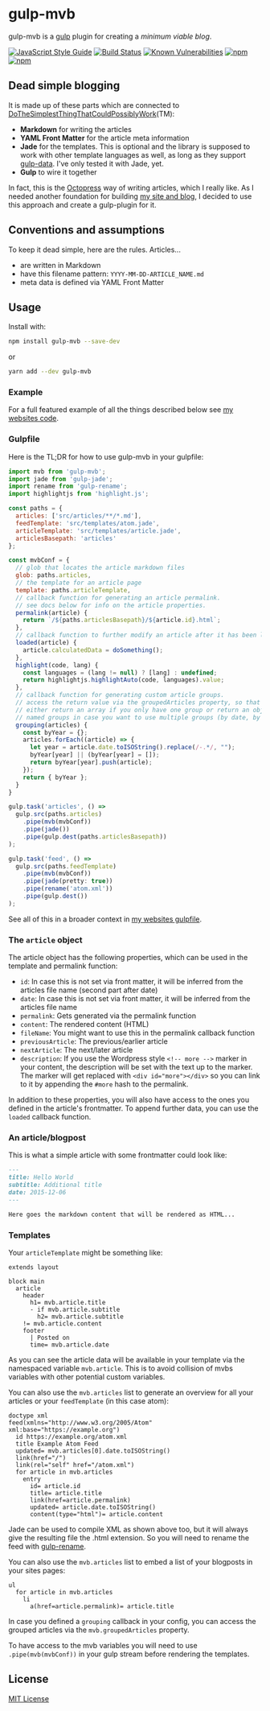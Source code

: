 # gulp-mvb

gulp-mvb is a [gulp](https://github.com/wearefractal/gulp) plugin for creating a *minimum viable blog*.

[![JavaScript Style Guide](https://img.shields.io/badge/code_style-standard-brightgreen.svg)](https://standardjs.com)
[![Build Status](https://travis-ci.org/dennisreimann/gulp-mvb.svg?branch=master)](https://travis-ci.org/dennisreimann/gulp-mvb)
[![Known Vulnerabilities](https://snyk.io/test/github/dennisreimann/gulp-mvb/badge.svg)](https://snyk.io/test/github/dennisreimann/gulp-mvb)
[![npm](https://img.shields.io/npm/v/gulp-mvb.svg)](https://www.npmjs.com/package/gulp-mvb)
[![npm](https://img.shields.io/npm/dw/gulp-mvb.svg)](https://www.npmjs.com/package/gulp-mvb)

## Dead simple blogging

It is made up of these parts which are connected to [DoTheSimplestThingThatCouldPossiblyWork](http://c2.com/xp/DoTheSimplestThingThatCouldPossiblyWork.html)(TM):

- **Markdown** for writing the articles
- **YAML Front Matter** for the article meta information
- **Jade** for the templates.
  This is optional and the library is supposed to work with other template languages as well, as long as they support [gulp-data](https://www.npmjs.com/package/gulp-data).
  I've only tested it with Jade, yet.
- **Gulp** to wire it together

In fact, this is the [Octopress](http://octopress.org/) way of writing articles, which I really like.
As I needed another foundation for building [my site and blog](https://github.com/dennisreimann/website/), I decided to use this approach and create a gulp-plugin for it.

## Conventions and assumptions

To keep it dead simple, here are the rules.
Articles...

- are written in Markdown
- have this filename pattern: `YYYY-MM-DD-ARTICLE_NAME.md`
- meta data is defined via YAML Front Matter

## Usage

Install with:

```bash
npm install gulp-mvb --save-dev
```
or

```bash
yarn add --dev gulp-mvb
```

### Example

For a full featured example of all the things described below see [my websites code](https://github.com/dennisreimann/website/).

### Gulpfile

Here is the TL;DR for how to use gulp-mvb in your gulpfile:

```javascript
import mvb from 'gulp-mvb';
import jade from 'gulp-jade';
import rename from 'gulp-rename';
import highlightjs from 'highlight.js';

const paths = {
  articles: ['src/articles/**/*.md'],
  feedTemplate: 'src/templates/atom.jade',
  articleTemplate: 'src/templates/article.jade',
  articlesBasepath: 'articles'
};

const mvbConf = {
  // glob that locates the article markdown files
  glob: paths.articles,
  // the template for an article page
  template: paths.articleTemplate,
  // callback function for generating an article permalink.
  // see docs below for info on the article properties.
  permalink(article) {
    return `/${paths.articlesBasepath}/${article.id}.html`;
  },
  // callback function to further modify an article after it has been loaded.
  loaded(article) {
    article.calculatedData = doSomething();
  },
  highlight(code, lang) {
    const languages = (lang != null) ? [lang] : undefined;
    return highlightjs.highlightAuto(code, languages).value;
  },
  // callback function for generating custom article groups.
  // access the return value via the groupedArticles property, so that you can
  // either return an array if you only have one group or return an object with
  // named groups in case you want to use multiple groups (by date, by tag, ...)
  grouping(articles) {
    const byYear = {};
    articles.forEach((article) => {
      let year = article.date.toISOString().replace(/-.*/, "");
      byYear[year] || (byYear[year] = []);
      return byYear[year].push(article);
    });
    return { byYear };
  }
}

gulp.task('articles', () =>
  gulp.src(paths.articles)
    .pipe(mvb(mvbConf))
    .pipe(jade())
    .pipe(gulp.dest(paths.articlesBasepath))
);

gulp.task('feed', () =>
  gulp.src(paths.feedTemplate)
    .pipe(mvb(mvbConf))
    .pipe(jade(pretty: true))
    .pipe(rename('atom.xml'))
    .pipe(gulp.dest())
);
```

See all of this in a broader context in [my websites gulpfile](https://github.com/dennisreimann/website/blob/master/gulpfile.babel.js).

### The `article` object

The article object has the following properties, which can be used in the template and permalink function:

- `id`: In case this is not set via front matter, it will be inferred from the articles file name (second part after date)
- `date`: In case this is not set via front matter, it will be inferred from the articles file name
- `permalink`: Gets generated via the permalink function
- `content`: The rendered content (HTML)
- `fileName`: You might want to use this in the permalink callback function
- `previousArticle`: The previous/earlier article
- `nextArticle`: The next/later article
- `description`: If you use the Wordpress style `<!-- more -->` marker in your content, the description will be set with the text up to the marker. The marker will get replaced with `<div id="more"></div>` so you can link to it by appending the `#more` hash to the permalink.

In addition to these properties, you will also have access to the ones you defined in the article's frontmatter.
To append further data, you can use the `loaded` callback function.

### An article/blogpost

This is what a simple article with some frontmatter could look like:

```markdown
---
title: Hello World
subtitle: Additional title
date: 2015-12-06
---

Here goes the markdown content that will be rendered as HTML...
```

### Templates

Your `articleTemplate` might be something like:

```jade
extends layout

block main
  article
    header
      h1= mvb.article.title
      - if mvb.article.subtitle
        h2= mvb.article.subtitle
    != mvb.article.content
    footer
      | Posted on
      time= mvb.article.date
```

As you can see the article data will be available in your template via the namespaced variable `mvb.article`.
This is to avoid collision of mvbs variables with other potential custom variables.

You can also use the `mvb.articles` list to generate an overview for all your articles or your `feedTemplate` (in this case atom):

```jade
doctype xml
feed(xmlns="http://www.w3.org/2005/Atom" xml:base="https://example.org")
  id https://example.org/atom.xml
  title Example Atom Feed
  updated= mvb.articles[0].date.toISOString()
  link(href="/")
  link(rel="self" href="/atom.xml")
  for article in mvb.articles
    entry
      id= article.id
      title= article.title
      link(href=article.permalink)
      updated= article.date.toISOString()
      content(type="html")= article.content
```

Jade can be used to compile XML as shown above too, but it will always give the resulting file the .html extension.
So you will need to rename the feed with [gulp-rename](https://www.npmjs.com/package/gulp-rename).

You can also use the `mvb.articles` list to embed a list of your blogposts in your sites pages:

```jade
ul
  for article in mvb.articles
    li
      a(href=article.permalink)= article.title
```

In case you defined a `grouping` callback in your config, you can access the grouped articles via the `mvb.groupedArticles` property.

To have access to the mvb variables you will need to use `.pipe(mvb(mvbConf))` in your gulp stream before rendering the templates.

## License

[MIT License](http://en.wikipedia.org/wiki/MIT_License)
